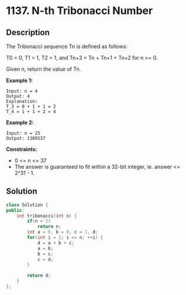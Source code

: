 # 1137. N-th Tribonacci Number

## Description

The Tribonacci sequence Tn is defined as follows: 

T0 = 0, T1 = 1, T2 = 1, and Tn+3 = Tn + Tn+1 + Tn+2 for n >= 0.

Given n, return the value of Tn.

**Example 1:**

```
Input: n = 4
Output: 4
Explanation:
T_3 = 0 + 1 + 1 = 2
T_4 = 1 + 1 + 2 = 4
```

**Example 2:**

```
Input: n = 25
Output: 1389537
```

**Constraints:**

- 0 <= n <= 37
- The answer is guaranteed to fit within a 32-bit integer, ie. answer <= 2^31 - 1.

## Solution

```cpp
class Solution {
public:
    int tribonacci(int n) {
        if(n < 2)
            return n;
        int a = 0, b = 0, c = 1, d;
        for(int i = 2; i <= n; ++i) {
            d = a + b + c;
            a = b;
            b = c;
            c = d;
        }
        
        return d;
    }
};
```
